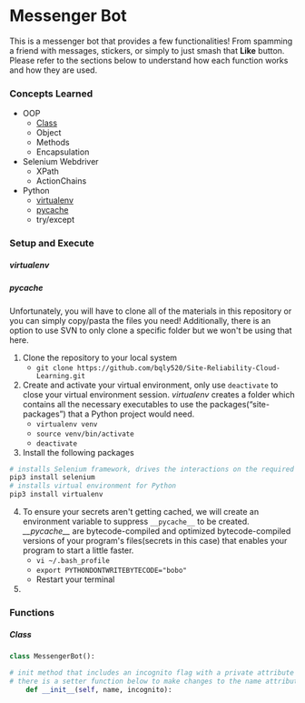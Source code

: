 # Messenger Bot

This is a messenger bot that provides a few functionalities! From spamming a friend with messages, stickers, or simply to just smash that **Like** button. Please refer to the sections below to understand how each function works and how they are used.

### Concepts Learned
- OOP
  - [Class](#class)
  - Object
  - Methods
  - Encapsulation
- Selenium Webdriver
  - XPath
  - ActionChains
- Python
  - [virtualenv](#virtualenv)
  - [pycache](#pycache)
  - try/except

### Setup and Execute

##### virtualenv
##### pycache
Unfortunately, you will have to clone all of the materials in this repository or you can simply copy/pasta the files you need! Additionally, there is an option to use SVN to only clone a specific folder but we won't be using that here.
1. Clone the repository to your local system
   - `git clone https://github.com/bqly520/Site-Reliability-Cloud-Learning.git`
2. Create and activate your virtual environment, only use `deactivate` to close your virtual environment session. *virtualenv* creates a folder which contains all the necessary executables to use the packages(“site-packages”) that a Python project would need.
   - `virtualenv venv`
   - `source venv/bin/activate`
   - `deactivate`
3. Install the following packages 
```bash
# installs Selenium framework, drives the interactions on the required web page and rerun them without any manual input
pip3 install selenium
# installs virtual environment for Python
pip3 install virtualenv
```
4. To ensure your secrets aren't getting cached, we will create an environment variable to suppress `__pycache__` to be created. *\_\_pycache\_\_* are bytecode-compiled and optimized bytecode-compiled versions of your program's files(secrets in this case) that enables your program to start a little faster.
   - `vi ~/.bash_profile`
   - `export PYTHONDONTWRITEBYTECODE="bobo"`
   - Restart your terminal
5. 

### Functions

##### Class
```python
class MessengerBot():

# init method that includes an incognito flag with a private attribute called 'name'
# there is a setter function below to make changes to the name attribute if needed
    def __init__(self, name, incognito):


```
